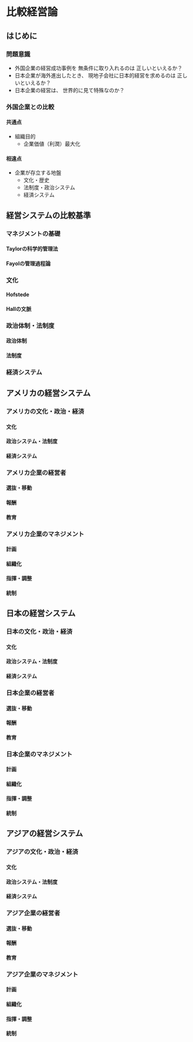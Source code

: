 # 比較経営論

## はじめに

### 問題意識

* 外国企業の経営成功事例を
  無条件に取り入れるのは
  正しいといえるか？
* 日本企業が海外進出したとき、
  現地子会社に日本的経営を求めるのは
  正しいといえるか？
* 日本企業の経営は、
  世界的に見て特殊なのか？

### 外国企業との比較

#### 共通点

* 組織目的
  * 企業価値（利潤）最大化

#### 相違点

* 企業が存立する地盤
  * 文化・歴史
  * 法制度・政治システム
  * 経済システム

## 経営システムの比較基準
### マネジメントの基礎

#### Taylorの科学的管理法

#### Fayolの管理過程論

### 文化

#### Hofstede

#### Hallの文脈

### 政治体制・法制度

#### 政治体制　

#### 法制度

### 経済システム

## アメリカの経営システム
### アメリカの文化・政治・経済

#### 文化

#### 政治システム・法制度

#### 経済システム

### アメリカ企業の経営者

#### 選抜・移動

#### 報酬

#### 教育

### アメリカ企業のマネジメント
#### 計画

#### 組織化

#### 指揮・調整

#### 統制

## 日本の経営システム

### 日本の文化・政治・経済

#### 文化

#### 政治システム・法制度

#### 経済システム

### 日本企業の経営者

#### 選抜・移動

#### 報酬

#### 教育

### 日本企業のマネジメント
#### 計画

#### 組織化

#### 指揮・調整

#### 統制
## アジアの経営システム

### アジアの文化・政治・経済

#### 文化

#### 政治システム・法制度

#### 経済システム

### アジア企業の経営者

#### 選抜・移動

#### 報酬

#### 教育

### アジア企業のマネジメント
#### 計画

#### 組織化

#### 指揮・調整

#### 統制